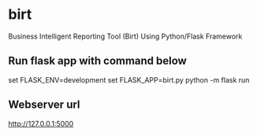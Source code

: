 # birt
Business Intelligent Reporting Tool (Birt) Using Python/Flask Framework

## Run flask app with command below
set FLASK_ENV=development
set FLASK_APP=birt.py
python -m flask run

## Webserver url
 http://127.0.0.1:5000